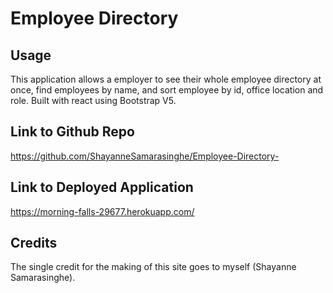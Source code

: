 
# Employee Directory 

## Usage 
This application allows a employer to see their whole employee directory at once, find employees by name, and sort employee by id, office location and role. Built with react using Bootstrap V5. 

## Link to Github Repo
https://github.com/ShayanneSamarasinghe/Employee-Directory-




## Link to Deployed Application
https://morning-falls-29677.herokuapp.com/






## Credits

The single credit for the making of this site goes to myself (Shayanne Samarasinghe). 

